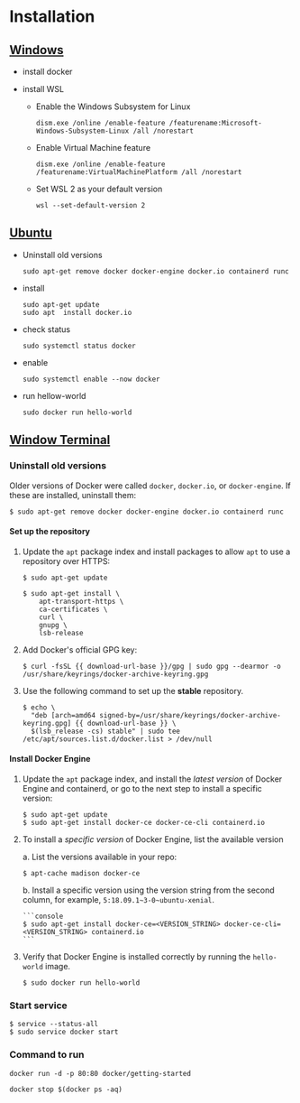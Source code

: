 # Installation

## [Windows](https://docs.microsoft.com/en-us/windows/wsl/install-win10)

- install docker
- install WSL

  - Enable the Windows Subsystem for Linux

    ```console
    dism.exe /online /enable-feature /featurename:Microsoft-Windows-Subsystem-Linux /all /norestart
    ```

  - Enable Virtual Machine feature

    ```console
    dism.exe /online /enable-feature /featurename:VirtualMachinePlatform /all /norestart
    ```

  - Set WSL 2 as your default version

    ```console
    wsl --set-default-version 2
    ```

## [Ubuntu](https://docs.docker.com/engine/install/ubuntu/)

- Uninstall old versions

  ```console
  sudo apt-get remove docker docker-engine docker.io containerd runc
  ```

- install

  ```console
  sudo apt-get update
  sudo apt  install docker.io
  ```

- check status

  ```console
  sudo systemctl status docker
  ```

- enable

  ```console
  sudo systemctl enable --now docker
  ```

- run hellow-world
  ```console
  sudo docker run hello-world
  ```

## [Window Terminal](https://docs.docker.com/engine/install/ubuntu/)

### Uninstall old versions

Older versions of Docker were called `docker`, `docker.io`, or `docker-engine`.
If these are installed, uninstall them:

```console
$ sudo apt-get remove docker docker-engine docker.io containerd runc
```

#### Set up the repository

1. Update the `apt` package index and install packages to allow `apt` to use a
   repository over HTTPS:

   ```console
   $ sudo apt-get update

   $ sudo apt-get install \
       apt-transport-https \
       ca-certificates \
       curl \
       gnupg \
       lsb-release
   ```

2. Add Docker's official GPG key:

   ```console
   $ curl -fsSL {{ download-url-base }}/gpg | sudo gpg --dearmor -o /usr/share/keyrings/docker-archive-keyring.gpg
   ```

3. Use the following command to set up the **stable** repository.

   ```console
   $ echo \
     "deb [arch=amd64 signed-by=/usr/share/keyrings/docker-archive-keyring.gpg] {{ download-url-base }} \
     $(lsb_release -cs) stable" | sudo tee /etc/apt/sources.list.d/docker.list > /dev/null
   ```

#### Install Docker Engine

1.  Update the `apt` package index, and install the _latest version_ of Docker
    Engine and containerd, or go to the next step to install a specific version:

    ```console
    $ sudo apt-get update
    $ sudo apt-get install docker-ce docker-ce-cli containerd.io
    ```

2.  To install a _specific version_ of Docker Engine, list the available version

    a. List the versions available in your repo:

    ```console
    $ apt-cache madison docker-ce
    ```

    b. Install a specific version using the version string from the second column,
    for example, `5:18.09.1~3-0~ubuntu-xenial`.

        ```console
        $ sudo apt-get install docker-ce=<VERSION_STRING> docker-ce-cli=<VERSION_STRING> containerd.io
        ```

3.  Verify that Docker Engine is installed correctly by running the `hello-world`
    image.

    ```console
    $ sudo docker run hello-world
    ```

### Start service

```console
$ service --status-all
$ sudo service docker start
```

### Command to run

```console
docker run -d -p 80:80 docker/getting-started
```

```console
docker stop $(docker ps -aq)
```
